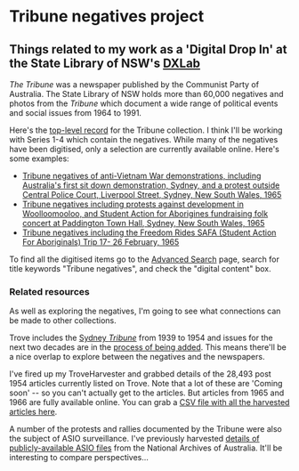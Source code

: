 # Tribune negatives project

## Things related to my work as a 'Digital Drop In' at the State Library of NSW's [DXLab](http://dxlab.sl.nsw.gov.au/)

*The Tribune* was a newspaper published by the Communist Party of Australia. The State Library of NSW holds more than 60,000 negatives and photos from the *Tribune* which document a wide range of political events and social issues from 1964 to 1991.

Here's the [top-level record](http://archival.sl.nsw.gov.au/Details/archive/110037137) for the Tribune collection. I think I'll be working with Series 1-4 which contain the negatives. While many of the negatives have been digitised, only a selection are currently available online. Here's some examples:

* [Tribune negatives of anti-Vietnam War demonstrations, including Australia's first sit down demonstration, Sydney, and a protest outside Central Police Court, Liverpool Street, Sydney, New South Wales, 1965](http://archival.sl.nsw.gov.au/Details/archive/110366605)
* [Tribune negatives including protests against development in Woolloomooloo, and Student Action for Aborigines fundraising folk concert at Paddington Town Hall, Sydney, New South Wales, 1965](http://archival.sl.nsw.gov.au/Details/archive/110370048)
* [Tribune negatives including the Freedom Rides SAFA (Student Action For Aboriginals) Trip 17- 26 February, 1965](http://archival.sl.nsw.gov.au/Details/archive/110366670)

To find all the digitised items go to the [Advanced Search](http://archival.sl.nsw.gov.au/search/advanced) page, search for title keywords "Tribune negatives", and check the "digital content" box.

### Related resources

As well as exploring the negatives, I'm going to see what connections can be made to other collections.

Trove includes the [Sydney *Tribune*](http://trove.nla.gov.au/newspaper/title/1002) from 1939 to 1954 and issues for the next two decades are in the [process of being added](http://trove.nla.gov.au/newspaper/result?l-title=1002&q&l-decade=196). This means there'll be a nice overlap to explore between the negatives and the newspapers.

I've fired up my TroveHarvester and grabbed details of the 28,493 post 1954 articles currently listed on Trove. Note that a lot of these are 'Coming soon' -- so you can't actually get to the articles. But articles from 1965 and 1966 are fully available online. You can grab a [CSV file with all the harvested articles here](trove/data/1496625055/results.csv).

A number of the protests and rallies documented by the Tribune were also the subject of ASIO surveillance. I've previously harvested [details of publicly-available ASIO files](https://github.com/wragge/asio-files) from the National Archives of Australia. It'll be interesting to compare perspectives...





